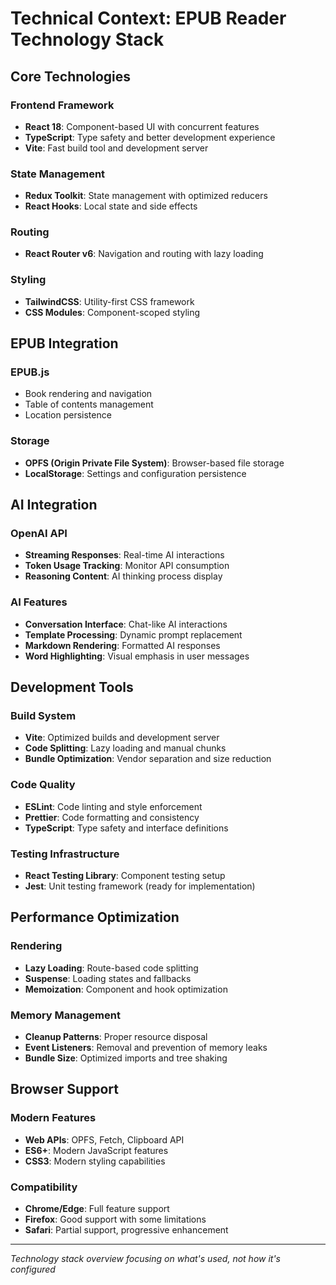 # Technical Context: EPUB Reader Technology Stack

## **Core Technologies**

### **Frontend Framework**

- **React 18**: Component-based UI with concurrent features
- **TypeScript**: Type safety and better development experience
- **Vite**: Fast build tool and development server

### **State Management**

- **Redux Toolkit**: State management with optimized reducers
- **React Hooks**: Local state and side effects

### **Routing**

- **React Router v6**: Navigation and routing with lazy loading

### **Styling**

- **TailwindCSS**: Utility-first CSS framework
- **CSS Modules**: Component-scoped styling

## **EPUB Integration**

### **EPUB.js**

- Book rendering and navigation
- Table of contents management
- Location persistence

### **Storage**

- **OPFS (Origin Private File System)**: Browser-based file storage
- **LocalStorage**: Settings and configuration persistence

## **AI Integration**

### **OpenAI API**

- **Streaming Responses**: Real-time AI interactions
- **Token Usage Tracking**: Monitor API consumption
- **Reasoning Content**: AI thinking process display

### **AI Features**

- **Conversation Interface**: Chat-like AI interactions
- **Template Processing**: Dynamic prompt replacement
- **Markdown Rendering**: Formatted AI responses
- **Word Highlighting**: Visual emphasis in user messages

## **Development Tools**

### **Build System**

- **Vite**: Optimized builds and development server
- **Code Splitting**: Lazy loading and manual chunks
- **Bundle Optimization**: Vendor separation and size reduction

### **Code Quality**

- **ESLint**: Code linting and style enforcement
- **Prettier**: Code formatting and consistency
- **TypeScript**: Type safety and interface definitions

### **Testing Infrastructure**

- **React Testing Library**: Component testing setup
- **Jest**: Unit testing framework (ready for implementation)

## **Performance Optimization**

### **Rendering**

- **Lazy Loading**: Route-based code splitting
- **Suspense**: Loading states and fallbacks
- **Memoization**: Component and hook optimization

### **Memory Management**

- **Cleanup Patterns**: Proper resource disposal
- **Event Listeners**: Removal and prevention of memory leaks
- **Bundle Size**: Optimized imports and tree shaking

## **Browser Support**

### **Modern Features**

- **Web APIs**: OPFS, Fetch, Clipboard API
- **ES6+**: Modern JavaScript features
- **CSS3**: Modern styling capabilities

### **Compatibility**

- **Chrome/Edge**: Full feature support
- **Firefox**: Good support with some limitations
- **Safari**: Partial support, progressive enhancement

---

_Technology stack overview focusing on what's used, not how it's configured_
